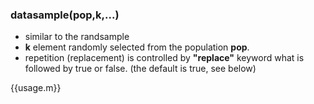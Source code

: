 ### datasample(pop,k,...)
- similar to the randsample
- **k** element randomly selected from the population **pop**.
- repetition (replacement) is controlled by **"replace"** keyword 
what is followed by true or false. (the default is true, see below)

{{usage.m}}
